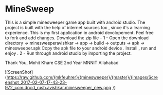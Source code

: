 # MineSweep
This is a simple minesweeper game app built with android studio. 
The project is built with the help of internet sources too , since it's a learning experience.
This is my first application in android devolopement.
Feel free to fork and add changes.
Download the zip file - 
1 - Open the download directory -> minesweeperavishkar -> app ->  build -> outputs -> apk -> minesweeper.apk
Copy the apk file to your android device . Install , run and enjoy .
2 - Run through android studio by importing the project.




Thank You,
Mohit Khare
CSE 2nd Year
MNNIT Allahabad


![ScreenShot](https://raw.github.com/{mkfeuhrer}/{minesweeper}/{master}/{images/Screenshot_2017-02-07-17-43-23-972_com.droid_rush.avishkar.minesweeper_new.png
})
